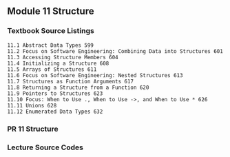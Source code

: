 Module 11 Structure
-------------------------------------------
### Textbook Source Listings
    11.1 Abstract Data Types 599
    11.2 Focus on Software Engineering: Combining Data into Structures 601
    11.3 Accessing Structure Members 604
    11.4 Initializing a Structure 608
    11.5 Arrays of Structures 611
    11.6 Focus on Software Engineering: Nested Structures 613
    11.7 Structures as Function Arguments 617
    11.8 Returning a Structure from a Function 620
    11.9 Pointers to Structures 623
    11.10 Focus: When to Use ., When to Use ->, and When to Use * 626
    11.11 Unions 628
    11.12 Enumerated Data Types 632 

### PR 11 Structure


### Lecture Source Codes